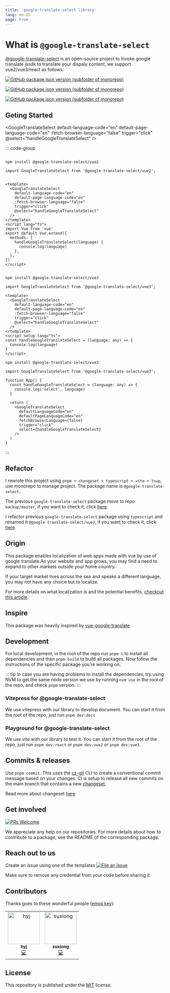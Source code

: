 ```yaml
---
title: 'google-translate-select library'
lang: en-US
page: true
---
```


<script setup>
import GoogleTranslateSelect from '@google-translate-select/vue3';

const handleGoogleTranslateSelect = (language) => {
  console.log(language)
}
</script>

# What is `@google-translate-select`

[@google-translate-select](https://google-translate-select.i7eo.com) is an open-source project to invoke google translate jssdk to translate your dispaly content, we support vue2/vue3/react as follows:

[![GitHub package.json version (subfolder of monorepo)](https://img.shields.io/github/package-json/v/i7eo/google-translate-select?filename=packages%2Freact%2Fpackage.json&label=@google-translate-select%2Freact)](https://github.com/i7eo/google-translate-select/tree/master/packages/react)

[![GitHub package.json version (subfolder of monorepo)](https://img.shields.io/github/package-json/v/i7eo/google-translate-select?filename=packages%2Fvue2%2Fpackage.json&label=@google-translate-select%2Fvue2)](https://github.com/i7eo/google-translate-select/tree/master/packages/vue2)

[![GitHub package.json version (subfolder of monorepo)](https://img.shields.io/github/package-json/v/i7eo/google-translate-select?filename=packages%2Fvue3%2Fpackage.json&label=@google-translate-select%2Fvue3)](https://github.com/i7eo/google-translate-select/tree/master/packages/vue3)

## Geting Started

<GoogleTranslateSelect
default-language-code="en"
default-page-language-code="en"
:fetch-browser-language="false"
trigger="click"
@select="handleGoogleTranslateSelect"
/>

::: code-group

```vue{2-8,14-16} [vue2]

npm install @google-translate-select/vue2

import GoogleTranslateSelect from '@google-translate-select/vue2';


<template>
  <GoogleTranslateSelect
    default-language-code="en"
    default-page-language-code="en"
    :fetch-browser-language="false"
    trigger="click"
    @select="handleGoogleTranslateSelect"
  />
</template>
<script lang="ts">
import Vue from 'vue'
export default Vue.extend({
  methods: {
    handleGoogleTranslateSelect(language) {
      console.log(language)
    },
  },
})
</script>
```

```vue{2-8,11-13} [vue3]

npm install @google-translate-select/vue3

import GoogleTranslateSelect from '@google-translate-select/vue3';

<template>
  <GoogleTranslateSelect
    default-language-code="en"
    default-page-language-code="en"
    :fetch-browser-language="false"
    trigger="click"
    @select="handleGoogleTranslateSelect"
  />
</template>
<script setup lang="ts">
const handleGoogleTranslateSelect = (language: any) => {
  console.log(language)
}
</script>
```

```tsx{2-5,7-13} [react]
npm install @google-translate-select/vue3

import GoogleTranslateSelect from '@google-translate-select/vue3';

function App() {
  const handleGoogleTranslateSelect = (language: any) => {
    console.log('select', language)
  }

  return (
    <GoogleTranslateSelect
      defaultLanguageCode="en"
      defaultPageLanguageCode="en"
      fetchBrowserLanguage={false}
      trigger="click"
      select={handleGoogleTranslateSelect}
    />
  )
}
```

:::

## Refactor

I rewrote this project using `pnpm + changeset + typescript + vite + tsup`, use monorepo to manage project. The package name is `@google-translate-select`.

The previous `google-translate-select` package move to repo `backup/master`, if you want to check it, click [here](https://github.com/i7eo/google-translate-select/tree/backup/master).

I refactor previous `google-translate-select` package using `typescript` and renamed it `@google-translate-select/vue2`, if you want to check it, click [here](https://github.com/i7eo/google-translate-select/tree/master/packages/vue2).

## Origin

This package enables localization of web apps made with vue by use of google translate.As your website and app grows, you may find a need to expand to other markets outside your home country.

If your target market lives across the sea and speaks a different language, you may not have any choice but to localize.

For more details on what localization is and the potential benefits, [checkout this article](https://alistapart.com/article/do-you-need-to-localize-your-website/).

## Inspire

This package was heavily inspired by [vue-google-translate](https://github.com/lewis-kori/vue-google-translate).

## Development

For local development, in the root of the repo run `pnpm i` to install all dependencies and then `pnpm build` to build all packages. Now follow the instructions of the specific package you’re working on.

::: tip
In case you are having problems to install the dependencies, try using NVM to get the same node version we use by running `nvm use` in the root of the repo, and check `pnpm` version.
:::

### Vitepress for @google-translate-select

We use vitepress with our library to develop document. You can start it from the root of the repo, just run `pnpm dev:docs`

### Playground for @google-translate-select

We use vite with our library to test it. You can start it from the root of the repo, just run `pnpm dev:react` or `pnpm dev:vue2` or `pnpm dev:vue3`.

## Commits & releases

Use `pnpm commit`. This uses the [cz-git](https://cz-git.qbb.sh/) CLI to create a conventional commit message based on your changes. CI is setup to release all new commits on the main branch that contains a new [changeset](https://github.com/changesets/changesets).

Read more about changeset [here](https://github.com/i7eo/google-translate-select/blob/master/RELEASES.md)

## Get involved

[![PRs Welcome](https://img.shields.io/badge/PRs-welcome-brightgreen.svg?maxAge=31557600)](http://makeapullrequest.com)

We appreciate any help on our repositories. For more details about how to contribute to a package, see the README of the corresponding package.

## Reach out to us

Create an issue using one of the templates [![File an issue](https://img.shields.io/badge/-Create%20Issue-6cc644.svg?logo=github&maxAge=31557600)](https://github.com/i7eo/google-translate-select/issues/new/choose)

Make sure to remove any credential from your code before sharing it.

## Contributors

Thanks goes to these wonderful people ([emoji key](https://allcontributors.org/docs/en/emoji-key)):

<table>
  <tbody>
    <tr>
      <td align="center"><a href="https://github.com/MiracleH"><img src="https://avatars.githubusercontent.com/u/22657524?v=4?s=100" width="100px;" alt="hyj"/><br /><sub><b>hyj</b></sub></a><br /><a href="https://github.com/i7eo/google-translate-select/commits?author=MiracleH" title="Code">💻</a></td>
      <td align="center"><a href="https://yesux.github.io/"><img src="https://avatars.githubusercontent.com/u/44074974?v=4?s=100" width="100px;" alt="suxiong"/><br /><sub><b>suxiong</b></sub></a><br /><a href="https://github.com/i7eo/google-translate-select/commits?author=YeSuX" title="Code">💻</a></td>
    </tr>
  </tbody>
</table>

## License

This repository is published under the [MIT](https://github.com/i7eo/google-translate-select/blob/master/LICENSE) license.
